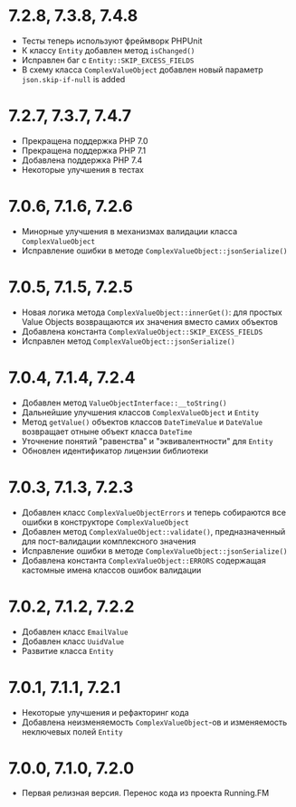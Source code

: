 7.2.8, 7.3.8, 7.4.8
===================
* Тесты теперь используют фреймворк PHPUnit
* К классу `Entity` добавлен метод `isChanged()`
* Исправлен баг с `Entity::SKIP_EXCESS_FIELDS`
* В схему класса `ComplexValueObject` добавлен новый параметр `json.skip-if-null` is added 

7.2.7, 7.3.7, 7.4.7
===================
* Прекращена поддержка PHP 7.0
* Прекращена поддержка PHP 7.1
* Добавлена поддержка PHP 7.4
* Некоторые улучшения в тестах

7.0.6, 7.1.6, 7.2.6
===================
* Минорные улучшения в механизмах валидации класса `ComplexValueObject`
* Исправление ошибки в методе `ComplexValueObject::jsonSerialize()` 

7.0.5, 7.1.5, 7.2.5
===================
* Новая логика метода `ComplexValueObject::innerGet()`: для простых Value Objects возвращаются их значения вместо самих объектов
* Добавлена константа `ComplexValueObject::SKIP_EXCESS_FIELDS`
* Исправлен метод `ComplexValueObject::jsonSerialize()`

7.0.4, 7.1.4, 7.2.4
===================
* Добавлен метод `ValueObjectInterface::__toString()`
* Дальнейшие улучшения классов `ComplexValueObject` и `Entity`
* Метод `getValue()` объектов классов `DateTimeValue` и `DateValue` возвращает отныне объект класса `DateTime`
* Уточнение понятий "равенства" и "эквивалентности" для `Entity`
* Обновлен идентификатор лицензии библиотеки

7.0.3, 7.1.3, 7.2.3
===================
* Добавлен класс `ComplexValueObjectErrors` и теперь собираются все ошибки в конструкторе `ComplexValueObject`
* Добавлен метод `ComplexValueObject::validate()`, предназначенный для пост-валидации комплексного значения
* Исправление ошибки в методе `ComplexValueObject::jsonSerialize()`
* Добавлена константа `ComplexValueObject::ERRORS` содержащая кастомные имена классов ошибок валидации 

7.0.2, 7.1.2, 7.2.2
===================
* Добавлен класс `EmailValue`
* Добавлен класс `UuidValue`
* Развитие класса `Entity`

7.0.1, 7.1.1, 7.2.1
===================
* Некоторые улучшения и рефакторинг кода
* Добавлена неизменяемость `ComplexValueObject`-ов и изменяемость неключевых полей `Entity`

7.0.0, 7.1.0, 7.2.0
===================
* Первая релизная версия. Перенос кода из проекта Running.FM
